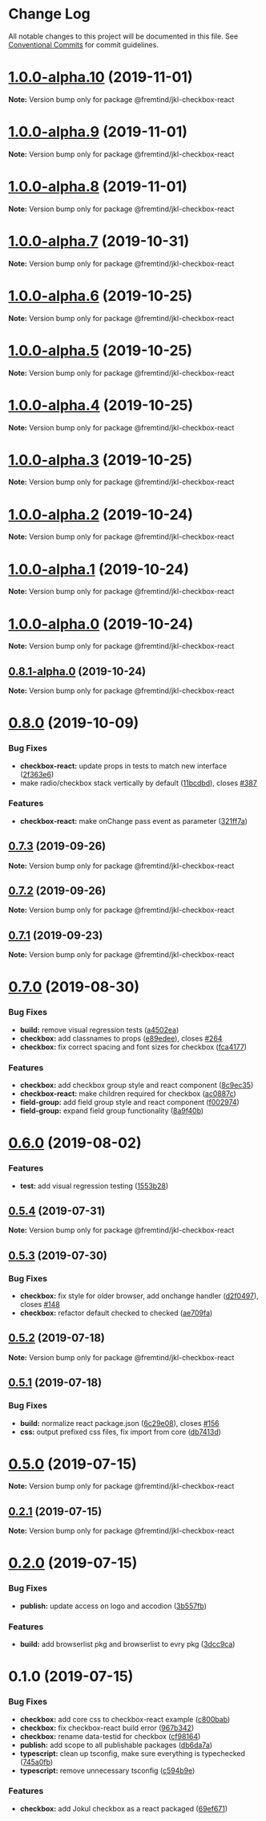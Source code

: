 # Change Log

All notable changes to this project will be documented in this file.
See [Conventional Commits](https://conventionalcommits.org) for commit guidelines.

# [1.0.0-alpha.10](https://github.com/fremtind/jokul/compare/@fremtind/jkl-checkbox-react@0.8.0...@fremtind/jkl-checkbox-react@1.0.0-alpha.10) (2019-11-01)

**Note:** Version bump only for package @fremtind/jkl-checkbox-react





# [1.0.0-alpha.9](https://github.com/fremtind/jokul/compare/@fremtind/jkl-checkbox-react@1.0.0-alpha.8...@fremtind/jkl-checkbox-react@1.0.0-alpha.9) (2019-11-01)

**Note:** Version bump only for package @fremtind/jkl-checkbox-react





# [1.0.0-alpha.8](https://github.com/fremtind/jokul/compare/@fremtind/jkl-checkbox-react@1.0.0-alpha.7...@fremtind/jkl-checkbox-react@1.0.0-alpha.8) (2019-11-01)

**Note:** Version bump only for package @fremtind/jkl-checkbox-react





# [1.0.0-alpha.7](https://github.com/fremtind/jokul/compare/@fremtind/jkl-checkbox-react@1.0.0-alpha.6...@fremtind/jkl-checkbox-react@1.0.0-alpha.7) (2019-10-31)

**Note:** Version bump only for package @fremtind/jkl-checkbox-react





# [1.0.0-alpha.6](https://github.com/fremtind/jokul/compare/@fremtind/jkl-checkbox-react@1.0.0-alpha.5...@fremtind/jkl-checkbox-react@1.0.0-alpha.6) (2019-10-25)

**Note:** Version bump only for package @fremtind/jkl-checkbox-react





# [1.0.0-alpha.5](https://github.com/fremtind/jokul/compare/@fremtind/jkl-checkbox-react@1.0.0-alpha.4...@fremtind/jkl-checkbox-react@1.0.0-alpha.5) (2019-10-25)

**Note:** Version bump only for package @fremtind/jkl-checkbox-react





# [1.0.0-alpha.4](https://github.com/fremtind/jokul/compare/@fremtind/jkl-checkbox-react@1.0.0-alpha.3...@fremtind/jkl-checkbox-react@1.0.0-alpha.4) (2019-10-25)

**Note:** Version bump only for package @fremtind/jkl-checkbox-react





# [1.0.0-alpha.3](https://github.com/fremtind/jokul/compare/@fremtind/jkl-checkbox-react@1.0.0-alpha.2...@fremtind/jkl-checkbox-react@1.0.0-alpha.3) (2019-10-25)

**Note:** Version bump only for package @fremtind/jkl-checkbox-react





# [1.0.0-alpha.2](https://github.com/fremtind/jokul/compare/@fremtind/jkl-checkbox-react@1.0.0-alpha.1...@fremtind/jkl-checkbox-react@1.0.0-alpha.2) (2019-10-24)

**Note:** Version bump only for package @fremtind/jkl-checkbox-react





# [1.0.0-alpha.1](https://github.com/fremtind/jokul/compare/@fremtind/jkl-checkbox-react@1.0.0-alpha.0...@fremtind/jkl-checkbox-react@1.0.0-alpha.1) (2019-10-24)

**Note:** Version bump only for package @fremtind/jkl-checkbox-react





# [1.0.0-alpha.0](https://github.com/fremtind/jokul/compare/@fremtind/jkl-checkbox-react@0.8.1-alpha.0...@fremtind/jkl-checkbox-react@1.0.0-alpha.0) (2019-10-24)

**Note:** Version bump only for package @fremtind/jkl-checkbox-react





## [0.8.1-alpha.0](https://github.com/fremtind/jokul/compare/@fremtind/jkl-checkbox-react@0.8.0...@fremtind/jkl-checkbox-react@0.8.1-alpha.0) (2019-10-24)

**Note:** Version bump only for package @fremtind/jkl-checkbox-react





# [0.8.0](https://github.com/fremtind/jokul/compare/@fremtind/jkl-checkbox-react@0.7.3...@fremtind/jkl-checkbox-react@0.8.0) (2019-10-09)


### Bug Fixes

* **checkbox-react:** update props in tests to match new interface ([2f363e6](https://github.com/fremtind/jokul/commit/2f363e6))
* make radio/checkbox stack vertically by default ([11bcdbd](https://github.com/fremtind/jokul/commit/11bcdbd)), closes [#387](https://github.com/fremtind/jokul/issues/387)


### Features

* **checkbox-react:** make onChange pass event as parameter ([321ff7a](https://github.com/fremtind/jokul/commit/321ff7a))





## [0.7.3](https://github.com/fremtind/jokul/compare/@fremtind/jkl-checkbox-react@0.7.2...@fremtind/jkl-checkbox-react@0.7.3) (2019-09-26)

**Note:** Version bump only for package @fremtind/jkl-checkbox-react





## [0.7.2](https://github.com/fremtind/jokul/compare/@fremtind/jkl-checkbox-react@0.7.1...@fremtind/jkl-checkbox-react@0.7.2) (2019-09-26)

**Note:** Version bump only for package @fremtind/jkl-checkbox-react





## [0.7.1](https://github.com/fremtind/jokul/compare/@fremtind/jkl-checkbox-react@0.7.0...@fremtind/jkl-checkbox-react@0.7.1) (2019-09-23)

**Note:** Version bump only for package @fremtind/jkl-checkbox-react





# [0.7.0](https://github.com/fremtind/jokul/compare/@fremtind/jkl-checkbox-react@0.6.0...@fremtind/jkl-checkbox-react@0.7.0) (2019-08-30)


### Bug Fixes

* **build:** remove visual regression tests ([a4502ea](https://github.com/fremtind/jokul/commit/a4502ea))
* **checkbox:** add classnames to props ([e89edee](https://github.com/fremtind/jokul/commit/e89edee)), closes [#264](https://github.com/fremtind/jokul/issues/264)
* **checkbox:** fix correct spacing and font sizes for checkbox ([fca4177](https://github.com/fremtind/jokul/commit/fca4177))


### Features

* **checkbox:** add checkbox group style and react component ([8c9ec35](https://github.com/fremtind/jokul/commit/8c9ec35))
* **checkbox-react:** make children required for checkbox ([ac0887c](https://github.com/fremtind/jokul/commit/ac0887c))
* **field-group:** add field group style and react component ([f002974](https://github.com/fremtind/jokul/commit/f002974))
* **field-group:** expand field group functionality ([8a9f40b](https://github.com/fremtind/jokul/commit/8a9f40b))





# [0.6.0](https://github.com/fremtind/jokul/compare/@fremtind/jkl-checkbox-react@0.5.4...@fremtind/jkl-checkbox-react@0.6.0) (2019-08-02)


### Features

* **test:** add visual regression testing ([1553b28](https://github.com/fremtind/jokul/commit/1553b28))





## [0.5.4](https://github.com/fremtind/jokul/compare/@fremtind/jkl-checkbox-react@0.5.3...@fremtind/jkl-checkbox-react@0.5.4) (2019-07-31)

**Note:** Version bump only for package @fremtind/jkl-checkbox-react





## [0.5.3](https://github.com/fremtind/jokul/compare/@fremtind/jkl-checkbox-react@0.5.2...@fremtind/jkl-checkbox-react@0.5.3) (2019-07-30)


### Bug Fixes

* **checkbox:** fix style for older browser, add onchange handler ([d2f0497](https://github.com/fremtind/jokul/commit/d2f0497)), closes [#148](https://github.com/fremtind/jokul/issues/148)
* **checkbox:** refactor default checked to checked ([ae709fa](https://github.com/fremtind/jokul/commit/ae709fa))





## [0.5.2](https://github.com/fremtind/jokul/compare/@fremtind/jkl-checkbox-react@0.5.1...@fremtind/jkl-checkbox-react@0.5.2) (2019-07-18)

**Note:** Version bump only for package @fremtind/jkl-checkbox-react





## [0.5.1](https://github.com/fremtind/jokul/compare/@fremtind/jkl-checkbox-react@0.5.0...@fremtind/jkl-checkbox-react@0.5.1) (2019-07-18)


### Bug Fixes

* **build:** normalize react package.json ([6c29e08](https://github.com/fremtind/jokul/commit/6c29e08)), closes [#156](https://github.com/fremtind/jokul/issues/156)
* **css:** output prefixed css files, fix import from core ([db7413d](https://github.com/fremtind/jokul/commit/db7413d))





# [0.5.0](https://github.com/fremtind/jokul/compare/@fremtind/jkl-checkbox-react@0.2.1...@fremtind/jkl-checkbox-react@0.5.0) (2019-07-15)

**Note:** Version bump only for package @fremtind/jkl-checkbox-react





## [0.2.1](https://github.com/fremtind/jokul/compare/@fremtind/jkl-checkbox-react@0.2.0...@fremtind/jkl-checkbox-react@0.2.1) (2019-07-15)

**Note:** Version bump only for package @fremtind/jkl-checkbox-react





# [0.2.0](https://github.com/fremtind/jokul/compare/@fremtind/jkl-checkbox-react@0.1.0...@fremtind/jkl-checkbox-react@0.2.0) (2019-07-15)

### Bug Fixes

-   **publish:** update access on logo and accodion ([3b557fb](https://github.com/fremtind/jokul/commit/3b557fb))

### Features

-   **build:** add browserlist pkg and browserlist to evry pkg ([3dcc9ca](https://github.com/fremtind/jokul/commit/3dcc9ca))

# 0.1.0 (2019-07-15)

### Bug Fixes

-   **checkbox:** add core css to checkbox-react example ([c800bab](https://github.com/fremtind/jokul/commit/c800bab))
-   **checkbox:** fix checkbox-react build error ([967b342](https://github.com/fremtind/jokul/commit/967b342))
-   **checkbox:** rename data-testid for checkbox ([cf98164](https://github.com/fremtind/jokul/commit/cf98164))
-   **publish:** add scope to all publishable packages ([db6da7a](https://github.com/fremtind/jokul/commit/db6da7a))
-   **typescript:** clean up tsconfig, make sure everything is typechecked ([745a0fb](https://github.com/fremtind/jokul/commit/745a0fb))
-   **typescript:** remove unnecessary tsconfig ([c594b9e](https://github.com/fremtind/jokul/commit/c594b9e))

### Features

-   **checkbox:** add Jokul checkbox as a react packaged ([69ef671](https://github.com/fremtind/jokul/commit/69ef671))
